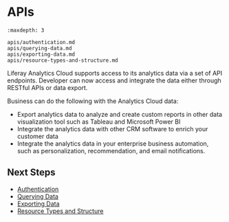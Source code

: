 # APIs

```{toctree}
:maxdepth: 3
   
apis/authentication.md
apis/querying-data.md
apis/exporting-data.md
apis/resource-types-and-structure.md
```

Liferay Analytics Cloud supports access to its analytics data via a set of API endpoints. Developer can now access and integrate the data either through RESTful APIs or data export.

Business can do the following with the Analytics Cloud data:

* Export analytics data to analyze and create custom reports in other data visualization tool such as Tableau and Microsoft Power BI
* Integrate the analytics data with other CRM software to enrich your customer data
* Integrate the analytics data in your enterprise business automation, such as personalization, recommendation, and email notifications.

## Next Steps

-  [Authentication](./apis/authentication.md)
-  [Querying Data](./apis/querying-data.md)
-  [Exporting Data](./apis/exporting-data.md)
-  [Resource Types and Structure](./apis/resource-types-and-structure.md)